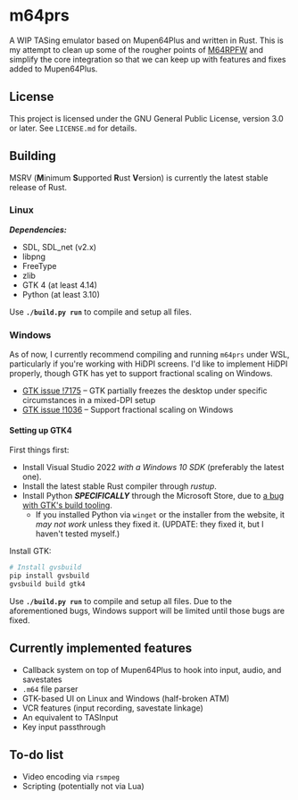 # m64prs
A WIP TASing emulator based on Mupen64Plus and written in Rust. This is my attempt to clean up some of the rougher points
of [M64RPFW](https://github.com/Mupen64-Rewrite/M64RPFW) and simplify the core integration so that we can keep up with
features and fixes added to Mupen64Plus.

## License
This project is licensed under the GNU General Public License, version 3.0 or later. See `LICENSE.md` for details.

## Building
MSRV (**M**inimum **S**upported **R**ust **V**ersion) is currently the latest stable release of Rust.

### Linux
***Dependencies:***
- SDL, SDL_net (v2.x)
- libpng
- FreeType
- zlib
- GTK 4 (at least 4.14)
- Python (at least 3.10)

Use **`./build.py run`** to compile and setup all files.

### Windows
As of now, I currently recommend compiling and running `m64prs` under WSL, particularly if you're working with HiDPI
screens. I'd like to implement HiDPI properly, though GTK has yet to support fractional scaling on Windows.
- [GTK issue !7175](https://gitlab.gnome.org/GNOME/gtk/-/issues/7175) &ndash; GTK partially freezes the desktop under
  specific circumstances in a mixed-DPI setup
- [GTK issue !1036](https://gitlab.gnome.org/GNOME/gtk/-/issues/1036) &ndash; Support fractional scaling on Windows

#### Setting up GTK4
First things first:

- Install Visual Studio 2022 *with a Windows 10 SDK* (preferably the latest one).
- Install the latest stable Rust compiler through *rustup*.
- Install Python ***SPECIFICALLY*** through the Microsoft Store, due to [a bug with GTK's build tooling](https://github.com/wingtk/gvsbuild/pull/1474).
  - If you installed Python via `winget` or the installer from the website, it *may not work* unless they fixed it. (UPDATE: they fixed it, but I haven't tested myself.)

Install GTK:
```powershell
# Install gvsbuild
pip install gvsbuild
gvsbuild build gtk4
```

Use **`./build.py run`** to compile and setup all files. Due to the aforementioned bugs, 
Windows support will be limited until those bugs are fixed.

## Currently implemented features
- Callback system on top of Mupen64Plus to hook into input, audio, and savestates
- `.m64` file parser
- GTK-based UI on Linux and Windows (half-broken ATM)
- VCR features (input recording, savestate linkage)
- An equivalent to TASInput
- Key input passthrough

## To-do list
- Video encoding via `rsmpeg`
- Scripting (potentially not via Lua)